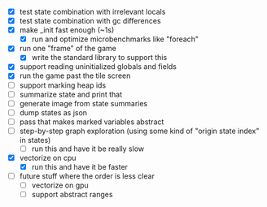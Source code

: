 - [x] test state combination with irrelevant locals
- [x] test state combination with gc differences
- [x] make \_init fast enough (~1s)
  - [x] run and optimize microbenchmarks like "foreach"
- [x] run one "frame" of the game
  - [x] write the standard library to support this
- [x] support reading uninitialized globals and fields
- [x] run the game past the tile screen
- [ ] support marking heap ids
- [ ] summarize state and print that
- [ ] generate image from state summaries
- [ ] dump states as json
- [ ] pass that makes marked variables abstract
- [ ] step-by-step graph exploration (using some kind of "origin state index" in states)
  - [ ] run this and have it be really slow
- [x] vectorize on cpu
  - [x] run this and have it be faster
- [ ] future stuff where the order is less clear
  - [ ] vectorize on gpu
  - [ ] support abstract ranges
